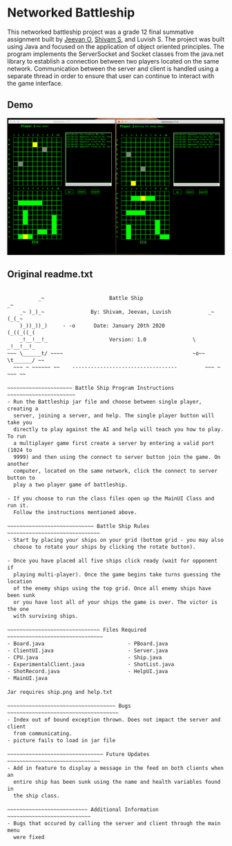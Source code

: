 # Networked Battleship
This networked battleship project was a grade 12 final summative assignment built by [Jeevan O](https://github.com/jeevano), [Shivam S](https://github.com/ShivamSood17), and Luvish S. The project was built using Java and focused on the application of object oriented principles.
The program implements the ServerSocket and Socket classes from the java.net library to establish a  connection between two players located on the same network.
Communication between the server and client is handled using a separate thread in order to ensure that user can continue to interact with the game interface.

## Demo
![Demo](screenshot.png)

## Original readme.txt
~~~~~~~~~~~~~~~~~    ----------------------------------     ~~~~~~~~~~~~~~~~~ 

          _~                     Battle Ship                           _~
    _~ )_)_~               By: Shivam, Jeevan, Luvish            _~ (_(_~
    )_))_))_)     - -o      Date: January 20th 2020              (_((_((_(
    _!__!__!_                    Version: 1.0               \    _!__!__!_
~~~ \______t/ ~~~~                                          ~o~~ \t______/ ~~
  ~~~ ~ ~~~~~~ ~~    ----------------------------------         ~~~ ~ ~~~ ~~

~~~~~~~~~~~~~~~~~~~~~ Battle Ship Program Instructions ~~~~~~~~~~~~~~~~~~~~~~
- Run the Battleship jar file and choose between single player, creating a
  server, joining a server, and help. The single player button will take you
  directly to play against the AI and help will teach you how to play. To run
  a multiplayer game first create a server by entering a valid port (1024 to
  9999) and then using the connect to server button join the game. On another
  computer, located on the same network, click the connect to server button to
  play a two player game of battleship.

- If you choose to run the class files open up the MainUI Class and run it.
  Follow the instructions mentioned above.

~~~~~~~~~~~~~~~~~~~~~~~~~~~~ Battle Ship Rules ~~~~~~~~~~~~~~~~~~~~~~~~~~~~~~
- Start by placing your ships on your grid (bottom grid - you may also
  choose to rotate your ships by clicking the rotate button).

- Once you have placed all five ships click ready (wait for opponent if
  playing multi-player). Once the game begins take turns guessing the location
  of the enemy ships using the top grid. Once all enemy ships have been sunk
  or you have lost all of your ships the game is over. The victor is the one
  with surviving ships.

~~~~~~~~~~~~~~~~~~~~~~~~~~~~~~ Files Required ~~~~~~~~~~~~~~~~~~~~~~~~~~~~~~~
- Board.java                           - PBoard.java
- ClientUI.java                        - Server.java
- CPU.java                             - Ship.java
- ExperimentalClient.java              - ShotList.java
- ShotRecord.java                      - HelpUI.java
- MainUI.java

Jar requires ship.png and help.txt

~~~~~~~~~~~~~~~~~~~~~~~~~~~~~~~~~~~ Bugs ~~~~~~~~~~~~~~~~~~~~~~~~~~~~~~~~~~~~
- Index out of bound exception thrown. Does not impact the server and client
  from communicating.
- picture fails to load in jar file

~~~~~~~~~~~~~~~~~~~~~~~~~~~~~~~ Future Updates ~~~~~~~~~~~~~~~~~~~~~~~~~~~~~~
- Add in feature to display a message in the feed on both clients when an
  entire ship has been sunk using the name and health variables found in
  the ship class.

~~~~~~~~~~~~~~~~~~~~~~~~~~ Additional Information ~~~~~~~~~~~~~~~~~~~~~~~~~~~
- Bugs that occured by calling the server and client through the main menu
  were fixed
